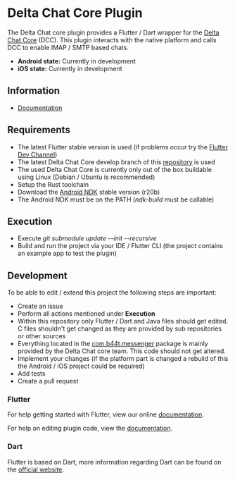 # Delta Chat Core Plugin

The Delta Chat core plugin provides a Flutter / Dart wrapper for the [Delta Chat Core](https://github.com/deltachat/deltachat-core-rust) (DCC). This plugin interacts with the native platform and calls DCC to enable IMAP / SMTP based chats.

- **Android state:** Currently in development
- **iOS state:** Currently in development

## Information
- [Documentation](https://github.com/open-xchange/flutter-deltachat-core/wiki)

## Requirements
- The latest Flutter stable version is used (if problems occur try the [Flutter Dev Channel](https://github.com/flutter/flutter/wiki/Flutter-build-release-channels))
- The latest Delta Chat Core develop branch of this [repository](https://github.com/open-xchange/deltachat-core-rust) is used
- The used Delta Chat Core is currently only out of the box buildable using Linux (Debian / Ubuntu is recommended)
- Setup the Rust toolchain
- Download the [Android NDK](https://developer.android.com/ndk/downloads/) stable version (r20b)
- The Android NDK must be on the PATH (*ndk-build* must be callable)

## Execution
- Execute *git submodule update --init --recursive*
- Build and run the project via your IDE / Flutter CLI (the project contains an example app to test the plugin)

## Development
To be able to edit / extend this project the following steps are important:

- Create an issue
- Perform all actions mentioned under **Execution**
- Within this repository only Flutter / Dart and Java files should get edited. C files shouldn't get changed as they are provided by sub repositories or other sources
- Everything located in the [com.b44t.messenger](https://github.com/open-xchange/flutter-deltachat-core/tree/master/android/src/main/java/com/b44t/messenger) package is mainly provided by the Delta Chat core team. This code should not get altered.
- Implement your changes (if the platform part is changed a rebuild of this the Android / iOS project could be required)
- Add tests
- Create a pull request

### Flutter 

For help getting started with Flutter, view our online
[documentation](https://flutter.io/).

For help on editing plugin code, view the [documentation](https://flutter.io/developing-packages/#edit-plugin-package).

### Dart

Flutter is based on Dart, more information regarding Dart can be found on the [official website](https://www.dartlang.org/).

